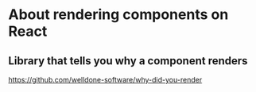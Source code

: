 # About rendering components on React

## Library that tells you why a component renders
https://github.com/welldone-software/why-did-you-render

